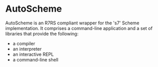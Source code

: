 # AutoScheme

AutoScheme is an R7RS compliant wrapper for the 's7' Scheme implementation.  It comprises a command-line application and a set of libraries that provide the following:
- a compiler
- an interpreter
- an interactive REPL
- a command-line shell